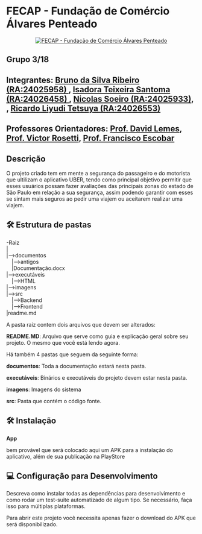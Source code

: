 # FECAP - Fundação de Comércio Álvares Penteado

<p align="center">
<a href= "https://www.fecap.br/"><img src="https://encrypted-tbn0.gstatic.com/images?q=tbn:ANd9GcRhZPrRa89Kma0ZZogxm0pi-tCn_TLKeHGVxywp-LXAFGR3B1DPouAJYHgKZGV0XTEf4AE&usqp=CAU" alt="FECAP - Fundação de Comércio Álvares Penteado" border="0"></a>
</p>

## Grupo 3/18

## Integrantes: <a href="https://github.com/brunosr9">Bruno da Silva Ribeiro (RA:24025958) </a>, <a href="https://github.com/TexDotC0m">Isadora Teixeira Santoma (RA:24026458) </a>, <a href="https://github.com/NicSoeiroDev">Nicolas Soeiro (RA:24025933)</a>, </a>, <a href="https://github.com/R4cardo">Ricardo Liyudi Tetsuya (RA:24026553) </a>

## Professores Orientadores: <a href="https://www.linkedin.com/in/victorbarq/">Prof. David Lemes</a>, <a href="https://www.linkedin.com/in/victorbarq/">Prof. Victor Rosetti</a>, <a href="https://www.linkedin.com/in/victorbarq/">Prof. Francisco Escobar</a>

## Descrição
 O projeto criado tem em mente a segurança do passageiro e do motorista que ultilizam o aplicativo UBER, tendo como principal objetivo permitir que esses usuários possam fazer avaliações das principais zonas do estado de São Paulo em relação a sua segurança, assim podendo garantir com esses se sintam mais seguros ao pedir uma viajem ou aceitarem realizar uma viajem. 

## 🛠 Estrutura de pastas

-Raiz<br>
|<br>
|-->documentos<br>
  &emsp;|-->antigos<br>
  &emsp;|Documentação.docx<br>
|-->executáveis<br>
  &emsp;|-->HTML<br>
|-->imagens<br>
|-->src<br>
  &emsp;|-->Backend<br>
  &emsp;|-->Frontend<br>
|readme.md<br>

A pasta raiz contem dois arquivos que devem ser alterados:

<b>README.MD</b>: Arquivo que serve como guia e explicação geral sobre seu projeto. O mesmo que você está lendo agora.

Há também 4 pastas que seguem da seguinte forma:

<b>documentos</b>: Toda a documentação estará nesta pasta.

<b>executáveis</b>: Binários e executáveis do projeto devem estar nesta pasta.

<b>imagens</b>: Imagens do sistema

<b>src</b>: Pasta que contém o código fonte.

## 🛠 Instalação

<b>App</b>

bem provável que será colocado aqui um APK para a instalação do aplicativo, além de sua publicação na PlayStore

## 💻 Configuração para Desenvolvimento

Descreva como instalar todas as dependências para desenvolvimento e como rodar um test-suite automatizado de algum tipo. Se necessário, faça isso para múltiplas plataformas.

Para abrir este projeto você necessita apenas fazer o download do APK que será disponibilizado.

